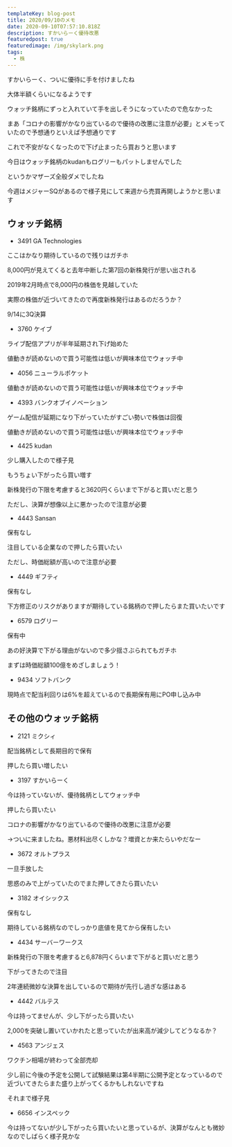 ```yaml
---
templateKey: blog-post
title: 2020/09/10のメモ
date: 2020-09-10T07:57:10.818Z
description: すかいらーく優待改悪
featuredpost: true
featuredimage: /img/skylark.png
tags:
  - 株
---
```

すかいらーく、ついに優待に手を付けましたね

大体半額くらいになるようです

ウォッチ銘柄にずっと入れていて手を出しそうになっていたので危なかった

まあ「コロナの影響がかなり出ているので優待の改悪に注意が必要」とメモっていたので予想通りといえば予想通りです

これで不安がなくなったので下げ止まったら買おうと思います



今日はウォッチ銘柄のkudanもログリーもパットしませんでした

というかマザーズ全般ダメでしたね

今週はメジャーSQがあるので様子見にして来週から売買再開しようかと思います

## ウォッチ銘柄

* 3491 GA Technologies

ここはかなり期待しているので残りはガチホ

8,000円が見えてくると去年中断した第7回の新株発行が思い出される

2019年2月時点で8,000円の株価を見越していた

実際の株価が近づいてきたので再度新株発行はあるのだろうか？

9/14に3Q決算

* 3760 ケイブ

ライブ配信アプリが半年延期され下げ始めた

値動きが読めないので買う可能性は低いが興味本位でウォッチ中

* 4056 ニューラルポケット

値動きが読めないので買う可能性は低いが興味本位でウォッチ中

* 4393 バンクオブイノベーション

ゲーム配信が延期になり下がっていたがすごい勢いで株価は回復

値動きが読めないので買う可能性は低いが興味本位でウォッチ中

* 4425 kudan

少し購入したので様子見

もうちょい下がったら買い増す

新株発行の下限を考慮すると3620円くらいまで下がると買いだと思う

ただし、決算が想像以上に悪かったので注意が必要

* 4443 Sansan

保有なし

注目している企業なので押したら買いたい

ただし、時価総額が高いので注意が必要

* 4449 ギフティ

保有なし

下方修正のリスクがありますが期待している銘柄ので押したらまた買いたいです

* 6579 ログリー

保有中

あの好決算で下がる理由がないので多少揺さぶられてもガチホ

まずは時価総額100億をめざしましょう！

* 9434 ソフトバンク

現時点で配当利回りは6%を超えているので長期保有用にPO申し込み中

## その他のウォッチ銘柄

* 2121 ミクシィ

配当銘柄として長期目的で保有

押したら買い増したい

* 3197 すかいらーく

今は持っていないが、優待銘柄としてウォッチ中

押したら買いたい

コロナの影響がかなり出ているので優待の改悪に注意が必要

→ついに来ましたね。悪材料出尽くしかな？増資とか来たらいやだなー

* 3672 オルトプラス

一旦手放した

思惑のみで上がっていたのでまた押してきたら買いたい

* 3182 オイシックス

保有なし

期待している銘柄なのでしっかり底値を見てから保有したい

* 4434 サーバーワークス

新株発行の下限を考慮すると6,878円くらいまで下がると買いだと思う

下がってきたので注目

2年連続微妙な決算を出しているので期待が先行し過ぎな感はある

* 4442 バルテス

今は持ってませんが、少し下がったら買いたい

2,000を突破し置いていかれたと思っていたが出来高が減少してどうなるか？

* 4563 アンジェス

ワクチン相場が終わって全部売却

少し前に今後の予定を公開して試験結果は第4半期に公開予定となっているので近づいてきたらまた盛り上がってくるかもしれないですね

それまで様子見

* 6656 インスペック

今は持ってないが少し下がったら買いたいと思っているが、決算がなんとも微妙なのでしばらく様子見かな